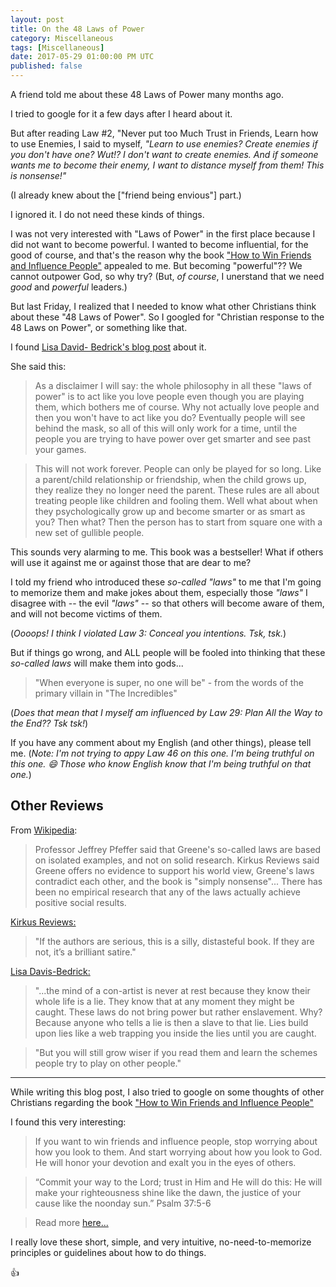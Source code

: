 ```yaml
---
layout: post
title: On the 48 Laws of Power
category: Miscellaneous
tags: [Miscellaneous]
date: 2017-05-29 01:00:00 PM UTC
published: false
---
```


<!-- May 29, 2017 09:00:00 PM Philippine Time -->

A friend told me about these 48 Laws of Power many months ago.

I tried to google for it a few days after I heard about it.

<!--more-->

But after reading Law #2, "Never put too Much Trust in Friends, Learn how to use Enemies, I said to myself, _"Learn to use enemies? Create enemies if you don't have one? Wut!? I don't want to create enemies. And if someone wants me to become their enemy, I want to distance myself from them! This is nonsense!"_

(I already knew about the ["friend being envious"] part.)

I ignored it. I do not need these kinds of things.

I was not very interested with "Laws of Power" in the first place because I did not want to become powerful. I wanted to become influential, for the good of course, and that's the reason why the book ["How to Win Friends and Influence People"](https://www.bookdepository.com/book/9780091906818?a_aid=jflaga)  appealed to me. But becoming "powerful"?? We cannot outpower God, so why try? (But, _of course_, I unerstand that we need _good_ and _powerful_ leaders.)

But last Friday, I realized that I needed to know what other Christians think about these "48 Laws of Power". So I googled for "Christian response to the 48 Laws on Power", or something like that.

I found ​​​​​​​​​​​​​​​​​​​​​​​​​​​​​​​​​​​​​​​​​​​​​​​​​​​​​​​[Lisa David- Bedrick's blog post](http://orangecountyangel.blogspot.com/2013/05/48-laws-of-power.html) about it.

She said this:

> As a disclaimer I will say: the whole philosophy in all these "laws of power" is to act like you love people even though you are playing them, which bothers me of course. Why not actually love people and then you won't have to act like you do? Eventually people will see behind the mask, so all of this will only work for a time, until the people you are trying to have power over get smarter and see past your games. 

> This will not work forever. People can only be played for so long. Like a parent/child relationship or friendship, when the child grows up, they realize they no longer need the parent. These rules are all about treating people like children and fooling them. Well what about when they psychologically grow up and become smarter or as smart as you? Then what? Then the person has to start from square one with a new set of gullible people. 

<!--<small>(I have to learn how to love people again.)</small>-->

This sounds very alarming to me. This book was a bestseller! What if others will use it against me or against those that are dear to me?

I told my friend who introduced these _so-called "laws"_ to me that I'm going to memorize them and make jokes about them, especially those _"laws"_ I disagree with -- the evil _"laws"_ -- so that others will become aware of them, and will not become victims of them.

(_Oooops! I think I violated Law 3: Conceal you intentions. Tsk, tsk._)

But if things go wrong, and ALL people will be fooled into thinking that these _so-called laws_ will make them into gods...


> "When everyone is super, no one will be" - from the words of the primary villain in "The Incredibles"


(_Does that mean that I myself am influenced by Law 29: Plan All the Way to the End?? Tsk tsk!_)


If you have any comment about my English (and other things), please tell me. (_Note: I'm not trying to appy Law 46 on this one. I'm being truthful on this one. :smile: Those who know English know that I'm being truthful on that one._)

<!--
Nag-start na ko!

[Insert here link to facebook post]
-->


## Other Reviews

From [Wikipedia](https://en.wikipedia.org/wiki/The_48_Laws_of_Power):

> Professor Jeffrey Pfeffer said that Greene's so-called laws are based on isolated examples, and not on solid research. Kirkus Reviews said Greene offers no evidence to support his world view, Greene's laws contradict each other, and the book is "simply nonsense"... There has been no empirical research that any of the laws actually achieve positive social results.

[Kirkus Reviews:](https://www.kirkusreviews.com/book-reviews/robert-greene/the-48-laws-of-power/)

> "If the authors are serious, this is a silly, distasteful book. If they are not, it’s a brilliant satire."

[Lisa Davis-Bedrick: ](http://orangecountyangel.blogspot.com/2013/05/48-laws-of-power.html)

> "...the mind of a con-artist is never at rest because they know their whole life is a lie. They know that at any moment they might be caught. These laws do not bring power but rather enslavement. Why? Because anyone who tells a lie is then a slave to that lie. Lies build upon lies like a web trapping you inside the lies until you are caught.
 
> "But you will still grow wiser if you read them and learn the schemes people try to play on other people."



---

While writing this blog post, I also tried to google on some thoughts of other Christians regarding the book ["How to Win Friends and Influence People"](https://www.bookdepository.com/book/9780091906818?a_aid=jflaga)

I found this very interesting:


> If you want to win friends and influence people, stop worrying about how you look to them. And start worrying about how you look to God. He will honor your devotion and exalt you in the eyes of others.
	
> “Commit your way to the Lord; trust in Him and He will do this: He will make your righteousness shine like the dawn, the justice of your cause like the noonday sun.” Psalm 37:5-6
	
> Read more [here...](http://www.christianpost.com/news/how-to-win-friends-and-influence-people-11297/#h6Zkqvs6HTaYQHGv.99)


I really love these short, simple, and very intuitive, no-need-to-memorize principles or guidelines about how to do things.

:+1:
